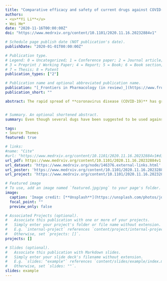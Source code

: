 ```yaml
---
title: "Comparative efficacy and safety of current drugs against COVID-19: A systematic review and network meta-analysis"
authors:
- <u>**Yi Li**</u> 
- Wei He*
date: "2020-11-16T00:00:00Z"
doi: "https://www.medrxiv.org/content/10.1101/2020.11.16.20232884v1"

# Schedule page publish date (NOT publication's date).
publishDate: "2020-01-01T00:00:00Z"

# Publication type.
# Legend: 0 = Uncategorized; 1 = Conference paper; 2 = Journal article;
# 3 = Preprint / Working Paper; 4 = Report; 5 = Book; 6 = Book section;
# 7 = Thesis; 8 = Patent
publication_types: ["2"]

# Publication name and optional abbreviated publication name.
publication: "[_Frontiers in Pharmacology (in review)_](https://www.frontiersin.org/journals/pharmacology) · [**Frontiers Media S.A.**](https://www.frontiersin.org/)"
publication_short: ""

abstract: The rapid spread of **coronavirus disease (COVID-19)** has greatly disrupted the livelihood of many people around the world. To date, more than 35.16 million COVID-19 cases with 1.037million total deaths have been reported worldwide. Compared with China, where the disease was first reported, cases of COVID-19, the number of confirmed cases for the disease in the rest of the world have been incredibly high. Even though several dugs have been suggested to be used against the disease, the said interventions should be backed by empirical clinical evidence. Therefore, this paper provides a systematic review and a meta-analysis of **efficacy and safety** of different COVID-19 drugs.


# Summary. An optional shortened abstract.
summary: Even though several dugs have been suggested to be used against the disease, the said interventions should be backed by empirical clinical evidence. Therefore, this paper provides a systematic review and a meta-analysis of efficacy and safety of different COVID-19 drugs. 

tags:
- Source Themes
featured: true

# links:
#name: "Cite"
#url: "https://www.medrxiv.org/content/10.1101/2020.11.16.20232884v1#disqus_thread"
url_pdf: https://www.medrxiv.org/content/10.1101/2020.11.16.20232884v1.full.pdf
url_dataset: 'https://www.medrxiv.org/node/146376.external-links.html'
url_poster: 'https://www.medrxiv.org/content/10.1101/2020.11.16.20232884v1'
url_project: 'https://www.medrxiv.org/content/10.1101/2020.11.16.20232884v1'

# Featured image
# To use, add an image named `featured.jpg/png` to your page's folder. 
image:
  caption: 'Image credit: [**Unsplash**](https://unsplash.com/photos/jdD8gXaTZsc)'
  focal_point: ""
  preview_only: false

# Associated Projects (optional).
#   Associate this publication with one or more of your projects.
#   Simply enter your project's folder or file name without extension.
#   E.g. `internal-project` references `content/project/internal-project/index.md`.
#   Otherwise, set `projects: []`.
projects: []

# Slides (optional).
#   Associate this publication with Markdown slides.
#   Simply enter your slide deck's filename without extension.
#   E.g. `slides: "example"` references `content/slides/example/index.md`.
#   Otherwise, set `slides: ""`.
slides: example
---
```

